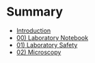 # Summary

* [Introduction](README.md)
* [00\) Laboratory Notebook](00_Laboratory_notebook.md)
* [01\) Laboratory Safety](01_Laboratory_safety.md)
* [02\) Microscopy](02-microscopy.md)

